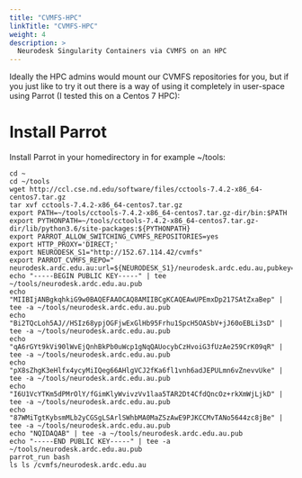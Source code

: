 ```yaml
---
title: "CVMFS-HPC"
linkTitle: "CVMFS-HPC"
weight: 4
description: >
  Neurodesk Singularity Containers via CVMFS on an HPC
---
```


Ideally the HPC admins would mount our CVMFS repositories for you, but if you just like to try it out there is a way of using it completely in user-space using Parrot (I tested this on a Centos 7 HPC):

# Install Parrot
Install Parrot in your homedirectory in for example ~/tools:

<pre class="language-batch command-line" data-prompt=">">
<code>cd ~
cd ~/tools
wget http://ccl.cse.nd.edu/software/files/cctools-7.4.2-x86_64-centos7.tar.gz
tar xvf cctools-7.4.2-x86_64-centos7.tar.gz
export PATH=~/tools/cctools-7.4.2-x86_64-centos7.tar.gz-dir/bin:$PATH
export PYTHONPATH=~/tools/cctools-7.4.2-x86_64-centos7.tar.gz-dir/lib/python3.6/site-packages:${PYTHONPATH}
export PARROT_ALLOW_SWITCHING_CVMFS_REPOSITORIES=yes
export HTTP_PROXY='DIRECT;'
export NEURODESK_S1="http://152.67.114.42/cvmfs"
export PARROT_CVMFS_REPO="<default-repositories> neurodesk.ardc.edu.au:url=${NEURODESK_S1}/neurodesk.ardc.edu.au,pubkey=~/tools/neurodesk.ardc.edu.au.pub"
echo "-----BEGIN PUBLIC KEY-----" | tee ~/tools/neurodesk.ardc.edu.au.pub 
echo "MIIBIjANBgkqhkiG9w0BAQEFAAOCAQ8AMIIBCgKCAQEAwUPEmxDp217SAtZxaBep" | tee -a ~/tools/neurodesk.ardc.edu.au.pub
echo "Bi2TQcLoh5AJ//HSIz68ypjOGFjwExGlHb95Frhu1SpcH5OASbV+jJ60oEBLi3sD" | tee -a ~/tools/neurodesk.ardc.edu.au.pub
echo "qA6rGYt9kVi90lWvEjQnhBkPb0uWcp1gNqQAUocybCzHvoiG3fUzAe259CrK09qR" | tee -a ~/tools/neurodesk.ardc.edu.au.pub
echo "pX8sZhgK3eHlfx4ycyMiIQeg66AHlgVCJ2fKa6fl1vnh6adJEPULmn6vZnevvUke" | tee -a ~/tools/neurodesk.ardc.edu.au.pub
echo "I6U1VcYTKm5dPMrOlY/fGimKlyWvivzVv1laa5TAR2Dt4CfdQncOz+rkXmWjLjkD" | tee -a ~/tools/neurodesk.ardc.edu.au.pub
echo "87WMiTgtKybsmMLb2yCGSgLSArlSWhbMA0MaZSzAwE9PJKCCMvTANo5644zc8jBe" | tee -a ~/tools/neurodesk.ardc.edu.au.pub
echo "NQIDAQAB" | tee -a ~/tools/neurodesk.ardc.edu.au.pub
echo "-----END PUBLIC KEY-----" | tee -a ~/tools/neurodesk.ardc.edu.au.pub
parrot_run bash
ls ls /cvmfs/neurodesk.ardc.edu.au</code>
</pre>